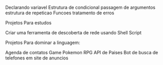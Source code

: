 Declarando variavel
Estrutura de condicional
passagem de argumentos
estrutura de repeticao
Funcoes
tratamento de erros



Projetos Para estudos

Criar uma ferramenta de descoberta de rede usando Shell Script


Projetos Para dominar a linguagem:

Agenda de contatos
Game Pokemon RPG
API de Paises
Bot de busca de telefones em site de anuncios